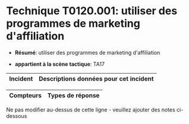 # Technique T0120.001: utiliser des programmes de marketing d'affiliation

* **Résumé**: utiliser des programmes de marketing d'affiliation

* **appartient à la scène tactique**: TA17


|Incident |Descriptions données pour cet incident |
|-------- |-------------------- |



|Compteurs |Types de réponse |
|-------- |-------------- |


Ne pas modifier au-dessus de cette ligne - veuillez ajouter des notes ci-dessous